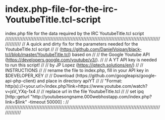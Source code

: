 # index.php-file-for-the-irc-YoutubeTitle.tcl-script
index.php file for the data required by the IRC YoutubeTitle.tcl script
            /////////////////////////////////////////////////////////////////////////////////////////////////////////////
           //              A quick and dirty fix for the parameters needed for the YoutubeTitle.tcl script            //
          //              (https://github.com/DanielVoipan/black-tcl/blob/master/YoutubeTitle.tcl) based on          //
         //                the Google Youtube API (https://developers.google.com/youtube/v3/).                      //
        //                               A YT API key is needed to run this script!                                //
       //                                by JP Lopez (https://jptech.solutions/en/)                               //
      //                                                INSTRUCTIONS                                             //
     //                          rename the file to index.php, fill in your API key in $DEVELOPER_KEY           //
    //      Download (https://github.com/googleapis/google-api-php-client) and place in directory apiYT        //
   //       "Format: http(s)://<your.url>/index.php?link=https://www.youtube.com/watch?v=jsV_YXq-1x4          //
  //                               replace url in the file YoutubeTitle.tcl                                  //    
 // set ipq [http::geturl "http://youtubesongname.000webhostapp.com/index.php?link=$link" -timeout 50000] : //
/////////////////////////////////////////////////////////////////////////////////////////////////////////////
